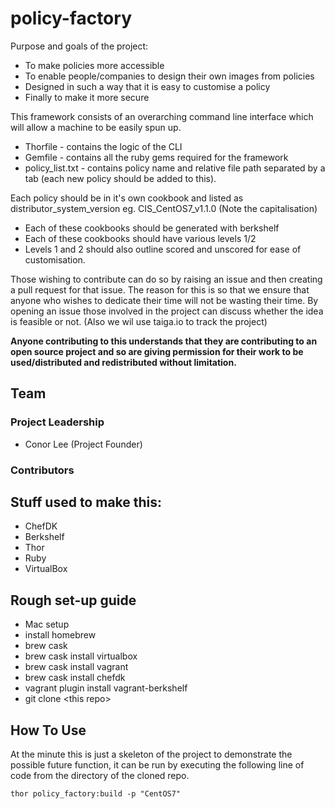 # policy-factory

Purpose and goals of the project:

 * To make policies more accessible
 * To enable people/companies to design their own images from policies
 * Designed in such a way that it is easy to customise a policy
 * Finally to make it more secure 


This framework consists of an overarching command line interface which will allow a machine to be easily spun up.
 
 * Thorfile - contains the logic of the CLI
 * Gemfile - contains all the ruby gems required for the framework
 * policy_list.txt - contains policy name and relative file path separated by a tab (each new policy should be added to this).

Each policy should be in it's own cookbook and listed as distributor_system_version eg. CIS_CentOS7_v1.1.0 (Note the capitalisation)

 * Each of these cookbooks should be generated with berkshelf
 * Each of these cookbooks should have various levels 1/2
 * Levels 1 and 2 should also outline scored and unscored for ease of customisation.

Those wishing to contribute can do so by raising an issue and then creating a pull request for that issue. The reason for this is so that we ensure that anyone who wishes to dedicate their time will not be wasting their time. By opening an issue those involved in the project can discuss whether the idea is feasible or not. (Also we wil use taiga.io to track the project)

<B>Anyone contributing to this understands that they are contributing to an open source project and so are giving permission for their work to be used/distributed and redistributed without limitation.</B>

## Team

### Project Leadership
 * Conor Lee (Project Founder)

### Contributors


## Stuff used to make this:

 * ChefDK
 * Berkshelf
 * Thor
 * Ruby
 * VirtualBox
 
## Rough set-up guide
 * Mac setup
 * install homebrew
 * brew cask
 * brew cask install virtualbox
 * brew cask install vagrant
 * brew cask install chefdk
 * vagrant plugin install vagrant-berkshelf
 * git clone \<this repo>
 
## How To Use
At the minute this is just a skeleton of the project to demonstrate the possible future function, it can be run by executing the following line of code from the directory of the cloned repo.

<code>thor policy_factory:build -p "CentOS7"</code>

